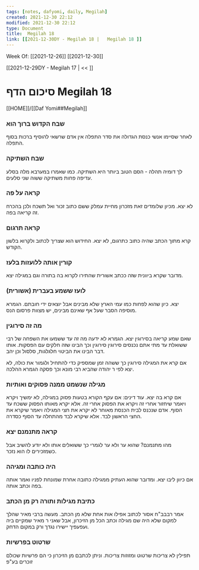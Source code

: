 ```yaml
---
tags: [notes, dafyomi, daily, Megilah] 
created: 2021-12-30 22:12
modified: 2021-12-30 22:12
type: Document
title:  Megilah 18
link: [[2021-12-30DY - Megilah 18 |   Megilah 18 ]]
---
```

Week Of: [[2021-12-26]]
[[2021-12-30]]

[[2021-12-29DY - Megilah 17 | << ]] 

# סיכום הדף  Megilah 18

[[HOME]]/[[Daf Yomi##Megilah]]

### שבח הקדוש ברוך הוא
לאחר שסיימו אנשי כנסת הגדולה את סדר התפלה אין אדם שרשאי להוסיף ברכות בסוף התפלה.
### שבח השתיקה
לך דומיה תהלה - הסם הטוב ביותר היא השתיקה. כמו שאמרו במערבא מלה בסלע עדיפה פחות משתיקה ששוה שני סלעים.
### קראה על פה
לא יצא. מכיון שלומדים זאת מזכרון מחיית עמלק ששם כתוב זכור ואל תשכח ולכן בהכרח זה קריאה בפה.
### קראה תרגום
קרא מתוך הכתב שהיה כתוב כתרגום, לא יצא. החידוש הוא שצריך לכתוב ולקרוא בלשון הקודש.
### קורין אותה ללועזות בלעז
מדובר שקרא ביוונית שזה ככתב אשורית שהתירו לקרוא בה בתורה וגם במגילה יצא.
### לועז ששמע בעברית (אשורית) 
יצא. כיון שהוא לפחות כמו עמי הארץ שלא מבינים אבל יוצאים ידי חובתם. הגמרא מוסיפה הסבר שעל אף שאינם מבינים, יש מצוות פרסום הנס.
### מה זה סירוגין
שאם שמע קריאה בסירוגין יצא. הגמרא לא ידעה מה זה עד ששמעו את השפחה של רבי ששואלת עד מתי אתם נכנסים סירוגין סירוגין וכך הבינו שזה חלקים עם הפסקות.
אותו דבר הבינו את הביטוי חלגלגות, סלסול וכן יהב.

אם קרא את המגילה סירוגין כך ששהה זמן שמספיק כדי להתחיל ולגמור את כולה, לא יצא לפי ר יהודה שהביא רבי מונא וכך פסקה הגמרא ההלכה.

### מגילה שנשמט ממנה פסוקים ואותיות
אם קרא בה יצא. 
עוד דינים: אם עקף הקורא בטעות פסוק במגילה, לא ימשיך ויקרא ויאמר שיחזור אחרי זה ויקרא את הפסוק אחרי זה. אלא יקרא מאותו הפסוק ששכח עד הסוף.
אדם שנכנס לבית הכנסת מאוחר לא יקרא את חצי המגילה ויאמר שיקרא את החצי הראשון לבד. אלא שיקרא לבד מהתחלה עד הסוף כסדרה.
### קראה מתנמנם יצא
מהו מתנמנם? שהוא ער ולא ער לגמרי כך ששואלים אותו ולא יודע להשיב אבל כשמזכירים לו הוא נזכר.
### היה כותבה ומגיהה 
אם כיוון ליבו יצא. ומדובר שהוא העתיק ממגילה כתובה אחרת שמונחת לפניו ואמר אותה בפה וכתב אותה.
### כתיבת מגילות ותורה רק מן הכתב
אמר רבבב"ח אסור לכתוב אפילו אות אחת שלא מן הכתב.
מעשה ברבי מאיר שהלך למקום שלא היה שם מגילה וכתב הכל מן הזיכרון, אבל שאני ר מאיר שמקיים ביה ועפעפיך יישירו נגדך ורק במקום הדחק.
### שרטוט בפרשיות 
תפילין לא צריכות שרטוט ומזוזות צריכות.
וניתן לכתבם מן הזיכרון כי הם פרשיות שכולם זוכרים בע"פ



